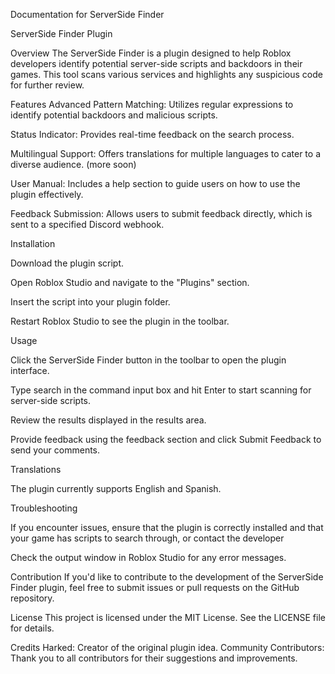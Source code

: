 Documentation for ServerSide Finder

ServerSide Finder Plugin

Overview
The ServerSide Finder is a plugin designed to help Roblox developers identify potential server-side scripts and backdoors in their games. This tool scans various services and highlights any suspicious code for further review.

Features
Advanced Pattern Matching: Utilizes regular expressions to identify potential backdoors and malicious scripts.

Status Indicator: Provides real-time feedback on the search process.

Multilingual Support: Offers translations for multiple languages to cater to a diverse audience. (more soon)

User Manual: Includes a help section to guide users on how to use the plugin effectively.

Feedback Submission: Allows users to submit feedback directly, which is sent to a specified Discord webhook.

Installation

Download the plugin script.

Open Roblox Studio and navigate to the "Plugins" section.

Insert the script into your plugin folder.

Restart Roblox Studio to see the plugin in the toolbar.

Usage

Click the ServerSide Finder button in the toolbar to open the plugin interface.

Type search in the command input box and hit Enter to start scanning for server-side scripts.

Review the results displayed in the results area.

Provide feedback using the feedback section and click Submit Feedback to send your comments.

Translations

The plugin currently supports English and Spanish.

Troubleshooting

If you encounter issues, ensure that the plugin is correctly installed and that your game has scripts to search through, or contact the developer

Check the output window in Roblox Studio for any error messages.

Contribution
If you'd like to contribute to the development of the ServerSide Finder plugin, feel free to submit issues or pull requests on the GitHub repository.

License
This project is licensed under the MIT License. See the LICENSE file for details.

Credits
Harked: Creator of the original plugin idea.
Community Contributors: Thank you to all contributors for their suggestions and improvements.
